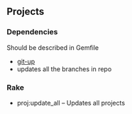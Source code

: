 ## Projects

### Dependencies
Should be described in Gemfile

- [git-up](https://github.com/aanand/git-up)
 - updates all the branches in repo

### Rake

- proj:update_all &ndash; Updates all projects
